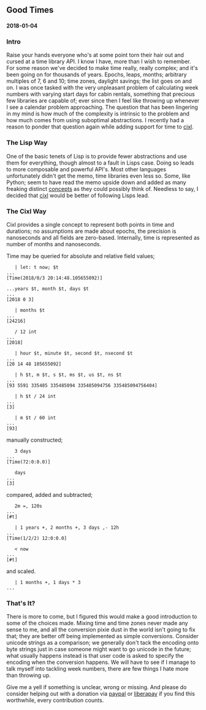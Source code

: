## Good Times
#### 2018-01-04

### Intro
Raise your hands everyone who's at some point torn their hair out and cursed at a time library API. I know I have, more than I wish to remember. For some reason we've decided to make time really, really complex; and it's been going on for thousands of years. Epochs, leaps, months; arbitrary multiples of 7, 6 and 10; time zones, daylight savings; the list goes on and on. I was once tasked with the very unpleasant problem of calculating week numbers with varying start days for cabin rentals, something that precious few libraries are capable of; ever since then I feel like throwing up whenever I see a calendar problem approaching. The question that has been lingering in my mind is how much of the complexity is intrinsic to the problem and how much comes from using suboptimal abstractions. I recently had a reason to ponder that question again while adding support for time to [cixl](https://github.com/basic-gongfu/cixl).

### The Lisp Way
One of the basic tenets of Lisp is to provide fewer abstractions and use them for everything, though almost to a fault in Lisps case. Doing so leads to more composable and powerful API's. Most other languages unfortunately didn't get the memo, time libraries even less so. Some, like Python; seem to have read the memo upside down and added as many freaking distinct [concepts](https://docs.python.org/3.5/library/datetime.html) as they could possibly think of. Needless to say, I decided that [cixl](https://github.com/basic-gongfu/cixl) would be better of following Lisps lead.

### The Cixl Way
Cixl provides a single concept to represent both points in time and durations; no assumptions are made about epochs, the precision is nanoseconds and all fields are zero-based. Internally, time is represented as number of months and nanoseconds.

Time may be queried for absolute and relative field values;

```
   | let: t now; $t
...
[Time(2018/0/3 20:14:48.105655092)]

...years $t, month $t, days $t
...
[2018 0 3]

   | months $t
...
[24216]

   / 12 int
...
[2018]

   | hour $t, minute $t, second $t, nsecond $t
...
[20 14 48 105655092]

   | h $t, m $t, s $t, ms $t, us $t, ns $t
...
[93 5591 335485 335485094 335485094756 335485094756404]

   | h $t / 24 int
...
[3]

   | m $t / 60 int
...
[93]
```
manually constructed;

```
   3 days
...
[Time(72:0:0.0)]

   days
...
[3]
```

compared, added and subtracted;

```
   2m =, 120s
...
[#t]

   | 1 years +, 2 months +, 3 days ,- 12h
...
[Time(1/2/2) 12:0:0.0]

   < now
...
[#t]
```

and scaled.

```
   | 1 months +, 1 days * 3
...

```

### That's It?
There is more to come, but I figured this would make a good introduction to some of the choices made. Mixing time and time zones never made any sense to me, and all the conversion pixie dust in the world isn't going to fix that; they are better off being implemented as simple conversions. Consider unicode strings as a comparison; we generally don't tack the encoding onto byte strings just in case someone might want to go unicode in the future; what usually happens instead is that user code is asked to specify the encoding when the conversion happens. We will have to see if I manage to talk myself into tackling week numbers, there are few things I hate more than throwing up.

Give me a yell if something is unclear, wrong or missing. And please do consider helping out with a donation via [paypal](https://paypal.me/basicgongfu) or [liberapay](https://liberapay.com/basic-gongfu/donate) if you find this worthwhile, every contribution counts.